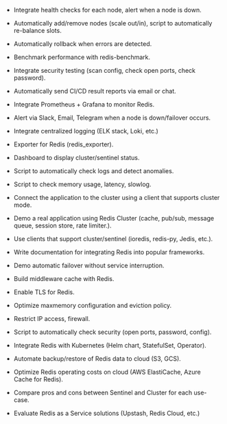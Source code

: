 - Integrate health checks for each node, alert when a node is down.
- Automatically add/remove nodes (scale out/in), script to automatically re-balance slots.
- Automatically rollback when errors are detected.
- Benchmark performance with redis-benchmark.

- Integrate security testing (scan config, check open ports, check password).
- Automatically send CI/CD result reports via email or chat.
- Integrate Prometheus + Grafana to monitor Redis.
- Alert via Slack, Email, Telegram when a node is down/failover occurs.
- Integrate centralized logging (ELK stack, Loki, etc.)
- Exporter for Redis (redis_exporter).
- Dashboard to display cluster/sentinel status.
- Script to automatically check logs and detect anomalies.
- Script to check memory usage, latency, slowlog.

- Connect the application to the cluster using a client that supports cluster mode.
- Demo a real application using Redis Cluster (cache, pub/sub, message queue, session store, rate limiter.).
- Use clients that support cluster/sentinel (ioredis, redis-py, Jedis, etc.).
- Write documentation for integrating Redis into popular frameworks.
- Demo automatic failover without service interruption.
- Build middleware cache with Redis.

- Enable TLS for Redis.
- Optimize maxmemory configuration and eviction policy.
- Restrict IP access, firewall.
- Script to automatically check security (open ports, password, config).

- Integrate Redis with Kubernetes (Helm chart, StatefulSet, Operator).
- Automate backup/restore of Redis data to cloud (S3, GCS).
- Optimize Redis operating costs on cloud (AWS ElastiCache, Azure Cache for Redis).
- Compare pros and cons between Sentinel and Cluster for each use-case.
- Evaluate Redis as a Service solutions (Upstash, Redis Cloud, etc.)
